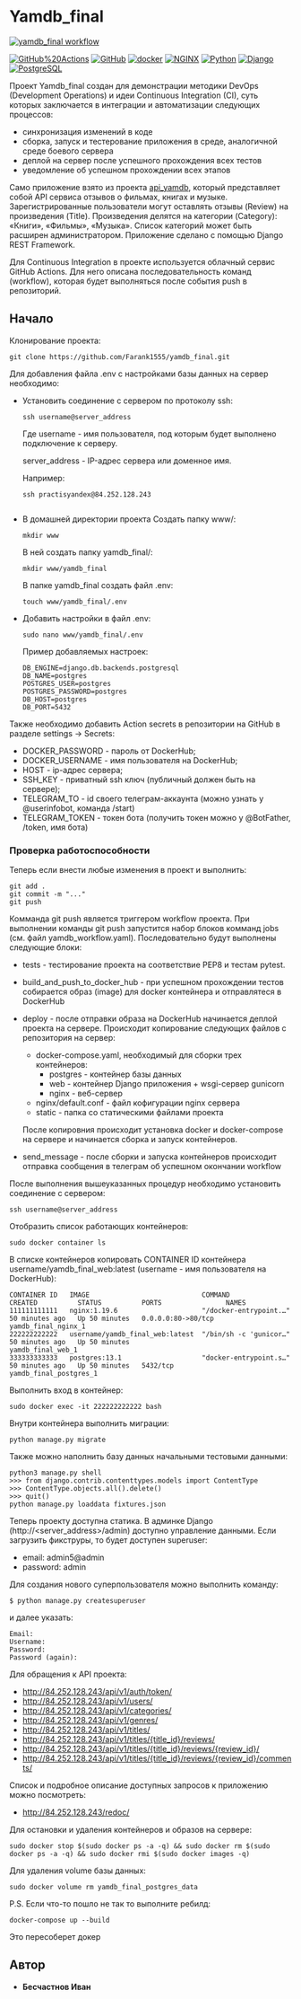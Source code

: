 # Yamdb_final

[![yamdb_final workflow](https://github.com/Farank1555/yamdb_final/actions/workflows/yamdb_workflow/badge.svg)](https://github.com/Farank1555/yamdb_final/actions/workflows/yamdb_workflow.yml)

[![GitHub%20Actions](https://img.shields.io/badge/-GitHub%20Actions-464646??style=flat-square&logo=GitHub%20actions)](https://github.com/features/actions)
[![GitHub](https://img.shields.io/badge/-GitHub-464646??style=flat-square&logo=GitHub)](https://github.com/)
[![docker](https://img.shields.io/badge/-Docker-464646??style=flat-square&logo=docker)](https://www.docker.com/)
[![NGINX](https://img.shields.io/badge/-NGINX-464646??style=flat-square&logo=NGINX)](https://nginx.org/ru/)
[![Python](https://img.shields.io/badge/-Python-464646??style=flat-square&logo=Python)](https://www.python.org/)
[![Django](https://img.shields.io/badge/-Django-464646??style=flat-square&logo=Django)](https://www.djangoproject.com/)
[![PostgreSQL](https://img.shields.io/badge/-PostgreSQL-464646??style=flat-square&logo=PostgreSQL)](https://www.postgresql.org/)

Проект Yamdb_final создан для демонстрации методики DevOps (Development Operations) и идеи Continuous Integration (CI),
суть которых заключается в интеграции и автоматизации следующих процессов:
* синхронизация изменений в коде
* сборка, запуск и тестерование приложения в среде, аналогичной среде боевого сервера
* деплой на сервер после успешного прохождения всех тестов
* уведомление об успешном прохождении всех этапов

Само приложение взято из проекта [api_yamdb](https://github.com/Farank1555/api_yamdb), который представляет собой API сервиса отзывов о фильмах, книгах и музыке.
Зарегистрированные пользователи могут оставлять отзывы (Review) на произведения (Title).
Произведения делятся на категории (Category): «Книги», «Фильмы», «Музыка». 
Список категорий может быть расширен администратором. Приложение сделано с помощью Django REST Framework.

Для Continuous Integration в проекте используется облачный сервис GitHub Actions.
Для него описана последовательность команд (workflow), которая будет выполняться после события push в репозиторий.

## Начало

Клонирование проекта:
```
git clone https://github.com/Farank1555/yamdb_final.git
```
Для добавления файла .env с настройками базы данных на сервер необходимо:

* Установить соединение с сервером по протоколу ssh:
    ```
    ssh username@server_address
    ```
    Где username - имя пользователя, под которым будет выполнено подключение к серверу.
    
    server_address - IP-адрес сервера или доменное имя.
    
    Например:
    ```
    ssh practisyandex@84.252.128.243
  

* В домашней директории проекта
    Создать папку www/:
    ```
    mkdir www
    ```
    В ней создать папку yamdb_final/:
    ```
    mkdir www/yamdb_final
    ```
    В папке yamdb_final создать файл .env:
    ```
    touch www/yamdb_final/.env
    ```

* Добавить настройки в файл .env:
    ```
    sudo nano www/yamdb_final/.env
    ```
    Пример добавляемых настроек:
    ```
    DB_ENGINE=django.db.backends.postgresql
    DB_NAME=postgres
    POSTGRES_USER=postgres
    POSTGRES_PASSWORD=postgres
    DB_HOST=postgres
    DB_PORT=5432
    ```

Также необходимо добавить Action secrets в репозитории на GitHub в разделе settings -> Secrets:
* DOCKER_PASSWORD - пароль от DockerHub;
* DOCKER_USERNAME - имя пользователя на DockerHub;
* HOST - ip-адрес сервера;
* SSH_KEY - приватный ssh ключ (публичный должен быть на сервере);
* TELEGRAM_TO - id своего телеграм-аккаунта (можно узнать у @userinfobot, команда /start)
* TELEGRAM_TOKEN - токен бота (получить токен можно у @BotFather, /token, имя бота)

### Проверка работоспособности

Теперь если внести любые изменения в проект и выполнить:
```
git add .
git commit -m "..."
git push
```
Комманда git push является триггером workflow проекта.
При выполнении команды git push запустится набор блоков комманд jobs (см. файл yamdb_workflow.yaml).
Последовательно будут выполнены следующие блоки:
* tests - тестирование проекта на соответствие PEP8 и тестам pytest.
* build_and_push_to_docker_hub - при успешном прохождении тестов собирается образ (image) для docker контейнера 
и отправлятеся в DockerHub
* deploy - после отправки образа на DockerHub начинается деплой проекта на сервере.
Происходит копирование следующих файлов с репозитория на сервер:
  - docker-compose.yaml, необходимый для сборки трех контейнеров:
    + postgres - контейнер базы данных
    + web - контейнер Django приложения + wsgi-сервер gunicorn
    + nginx - веб-сервер
  - nginx/default.conf - файл кофигурации nginx сервера
  - static - папка со статическими файлами проекта
  
  После копировния происходит установка docker и docker-compose на сервере
  и начинается сборка и запуск контейнеров.
* send_message - после сборки и запуска контейнеров происходит отправка сообщения в 
  телеграм об успешном окончании workflow

После выполнения вышеуказанных процедур необходимо установить соединение с сервером:
```
ssh username@server_address
```
Отобразить список работающих контейнеров:
```
sudo docker container ls
```
В списке контейнеров копировать CONTAINER ID контейнера username/yamdb_final_web:latest (username - имя пользователя на DockerHub):
```
CONTAINER ID   IMAGE                            COMMAND                  CREATED          STATUS          PORTS                NAMES
111111111111   nginx:1.19.6                     "/docker-entrypoint.…"   50 minutes ago   Up 50 minutes   0.0.0.0:80->80/tcp   yamdb_final_nginx_1
222222222222   username/yamdb_final_web:latest  "/bin/sh -c 'gunicor…"   50 minutes ago   Up 50 minutes                        yamdb_final_web_1
333333333333   postgres:13.1                    "docker-entrypoint.s…"   50 minutes ago   Up 50 minutes   5432/tcp             yamdb_final_postgres_1
```
Выполнить вход в контейнер:
```
sudo docker exec -it 222222222222 bash
```
Внутри контейнера выполнить миграции:
```
python manage.py migrate
```
Также можно наполнить базу данных начальными тестовыми данными:
```
python3 manage.py shell
>>> from django.contrib.contenttypes.models import ContentType
>>> ContentType.objects.all().delete()
>>> quit()
python manage.py loaddata fixtures.json
```
Теперь проекту доступна статика. В админке Django (http://<server_address>/admin)
доступно управление данными. Если загрузить фикструры, то будет доступен superuser:
* email: admin5@admin
* password: admin

Для создания нового суперпользователя можно выполнить команду:
```
$ python manage.py createsuperuser
```
и далее указать: 
```
Email:
Username:
Password:
Password (again):
```
Для обращения к API проекта:


* http://84.252.128.243/api/v1/auth/token/
* http://84.252.128.243/api/v1/users/
* http://84.252.128.243/api/v1/categories/
* http://84.252.128.243/api/v1/genres/
* http://84.252.128.243/api/v1/titles/
* http://84.252.128.243/api/v1/titles/{title_id}/reviews/
* http://84.252.128.243/api/v1/titles/{title_id}/reviews/{review_id}/
* http://84.252.128.243/api/v1/titles/{title_id}/reviews/{review_id}/comments/

Cписок и подробное описание доступных запросов к приложению можно посмотреть:
* http://84.252.128.243/redoc/

Для остановки и удаления контейнеров и образов на сервере:
```
sudo docker stop $(sudo docker ps -a -q) && sudo docker rm $(sudo docker ps -a -q) && sudo docker rmi $(sudo docker images -q)
```
Для удаления volume базы данных:
```
sudo docker volume rm yamdb_final_postgres_data
```

P.S. Если что-то пошло не так то выполните ребилд:
```
docker-compose up --build
```
Это пересоберет докер




## Автор

* **Бесчастнов Иван**


 